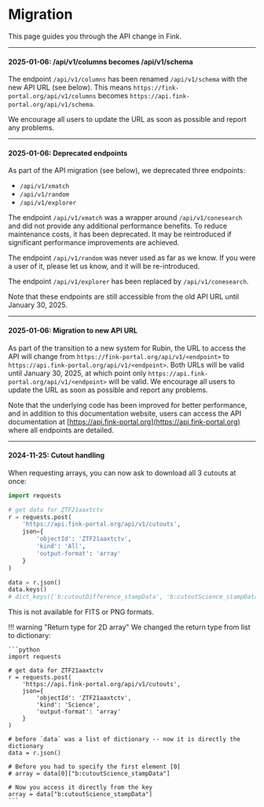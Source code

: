 # Migration

This page guides you through the API change in Fink.

---

#### 2025-01-06: /api/v1/columns becomes /api/v1/schema

The endpoint `/api/v1/columns` has been renamed `/api/v1/schema` with the new API URL (see below). This means `https://fink-portal.org/api/v1/columns` becomes `https://api.fink-portal.org/api/v1/schema`.

We encourage all users to update the URL as soon as possible and report any problems.

---

#### 2025-01-06: Deprecated endpoints

As part of the API migration (see below), we deprecated three endpoints:

- `/api/v1/xmatch`
- `/api/v1/random`
- `/api/v1/explorer`

The endpoint `/api/v1/xmatch` was a wrapper around `/api/v1/conesearch` and did not provide any additional performance benefits. To reduce maintenance costs, it has been deprecated. It may be reintroduced if significant performance improvements are achieved.

The endpoint `/api/v1/random` was never used as far as we know. If you were a user of it, please let us know, and it will be re-introduced.

The endpoint `/api/v1/explorer` has been replaced by `/api/v1/conesearch`.

Note that these endpoints are still accessible from the old API URL until January 30, 2025.

---

#### 2025-01-06: Migration to new API URL

As part of the transition to a new system for Rubin, the URL to access the API will change from `https://fink-portal.org/api/v1/<endpoint>` to `https://api.fink-portal.org/api/v1/<endpoint>`. Both URLs will be valid until January 30, 2025, at which point only `https://api.fink-portal.org/api/v1/<endpoint>` will be valid. We encourage all users to update the URL as soon as possible and report any problems.

Note that the underlying code has been improved for better performance, and in addition to this documentation website, users can access the API documentation at [https://api.fink-portal.org](https://api.fink-portal.org) where all endpoints are detailed.

---

#### 2024-11-25: Cutout handling

When requesting arrays, you can now ask to download all 3 cutouts at once:

```python
import requests

# get data for ZTF21aaxtctv
r = requests.post(
    'https://api.fink-portal.org/api/v1/cutouts',
    json={
        'objectId': 'ZTF21aaxtctv',
        'kind': 'All',
        'output-format': 'array'
    }
)

data = r.json()
data.keys()
# dict_keys(['b:cutoutDifference_stampData', 'b:cutoutScience_stampData', 'b:cutoutTemplate_stampData'])
```

This is not available for FITS or PNG formats.

!!! warning "Return type for 2D array"
    We changed the return type from list to dictionary:
    
    ```python
    import requests

    # get data for ZTF21aaxtctv
    r = requests.post(
        'https://api.fink-portal.org/api/v1/cutouts',
        json={
            'objectId': 'ZTF21aaxtctv',
            'kind': 'Science',
            'output-format': 'array'
        }
    )

    # before `data` was a list of dictionary -- now it is directly the dictionary
    data = r.json()

    # Before you had to specify the first element [0]
    # array = data[0]["b:cutoutScience_stampData"]

    # Now you access it directly from the key
    array = data["b:cutoutScience_stampData"]
    ```

